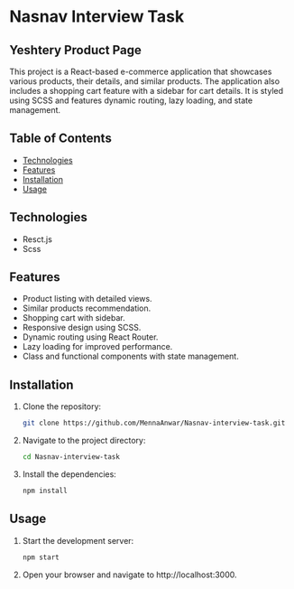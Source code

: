 # Nasnav Interview Task
## Yeshtery Product Page

This project is a React-based e-commerce application that showcases various products, their details, and similar products. The application also includes a shopping cart feature with a sidebar for cart details. It is styled using SCSS and features dynamic routing, lazy loading, and state management.

## Table of Contents

- [Technologies](#technologies)
- [Features](#features)
- [Installation](#installation)
- [Usage](#usage)

## Technologies
- Resct.js
- Scss


## Features

- Product listing with detailed views.
- Similar products recommendation.
- Shopping cart with sidebar.
- Responsive design using SCSS.
- Dynamic routing using React Router.
- Lazy loading for improved performance.
- Class and functional components with state management.


## Installation

1. Clone the repository:
   ```bash
   git clone https://github.com/MennaAnwar/Nasnav-interview-task.git
   ```
2. Navigate to the project directory:
   ```bash
   cd Nasnav-interview-task
   ```
3. Install the dependencies:
   ```bash
   npm install
   ```

## Usage
1. Start the development server:
    ```bash
    npm start
    ```
2. Open your browser and navigate to http://localhost:3000.
